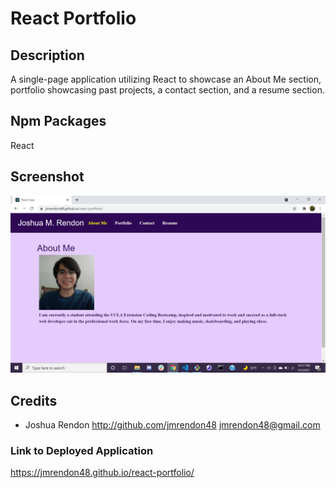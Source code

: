 # React Portfolio

## Description

A single-page application utilizing React to showcase an About Me section, portfolio showcasing past projects, a contact section, and a resume section.

## Npm Packages

React

## Screenshot

![project-img](./src/assets/images/react-portfolio-screenshot.png)

## Credits

- Joshua Rendon
<http://github.com/jmrendon48> <jmrendon48@gmail.com>


### Link to Deployed Application

https://jmrendon48.github.io/react-portfolio/
